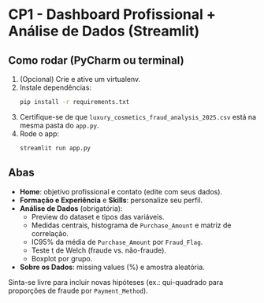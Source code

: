 
# CP1 - Dashboard Profissional + Análise de Dados (Streamlit)

## Como rodar (PyCharm ou terminal)
1. (Opcional) Crie e ative um virtualenv.
2. Instale dependências:
   ```bash
   pip install -r requirements.txt
   ```
3. Certifique-se de que `luxury_cosmetics_fraud_analysis_2025.csv` está na mesma pasta do `app.py`.
4. Rode o app:
   ```bash
   streamlit run app.py
   ```

## Abas
- **Home**: objetivo profissional e contato (edite com seus dados).
- **Formação e Experiência** e **Skills**: personalize seu perfil.
- **Análise de Dados** (obrigatória):
  - Preview do dataset e tipos das variáveis.
  - Medidas centrais, histograma de `Purchase_Amount` e matriz de correlação.
  - IC95% da média de `Purchase_Amount` por `Fraud_Flag`.
  - Teste t de Welch (fraude vs. não-fraude).
  - Boxplot por grupo.
- **Sobre os Dados**: missing values (%) e amostra aleatória.

Sinta-se livre para incluir novas hipóteses (ex.: qui-quadrado para proporções de fraude por `Payment_Method`).
